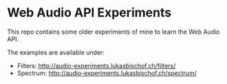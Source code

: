 # Web Audio API Experiments

This repo contains some older experiments of mine to learn the Web Audio API.

The examples are available under:
* Filters: http://audio-experiments.lukasbischof.ch/filters/
* Spectrum: http://audio-experiments.lukasbischof.ch/spectrum/
